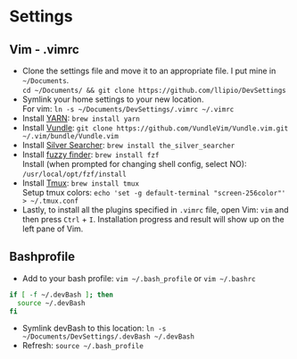 # Settings

## Vim - .vimrc
* Clone the settings file and move it to an appropriate file. I put mine in `~/Documents`.  
    `cd ~/Documents/ && git clone https://github.com/llipio/DevSettings`
* Symlink your home settings to your new location.  
    For vim: `ln -s ~/Documents/DevSettings/.vimrc ~/.vimrc`
* Install [YARN](https://yarnpkg.com/en/docs/install#mac): `brew install yarn`  
* Install [Vundle](https://github.com/VundleVim/Vundle.vim): `git clone https://github.com/VundleVim/Vundle.vim.git ~/.vim/bundle/Vundle.vim`  
* Install [Silver Searcher](https://github.com/ggreer/the_silver_searcher): `brew install the_silver_searcher`  
* Install [fuzzy finder](https://github.com/junegunn/fzf): `brew install fzf`  
    Install (when prompted for changing shell config, select NO): `/usr/local/opt/fzf/install`
* Install [Tmux](http://fideloper.com/mac-vim-tmux): `brew install tmux`  
    Setup tmux colors: `echo 'set -g default-terminal "screen-256color"' > ~/.tmux.conf`
* Lastly, to install all the plugins specified in `.vimrc` file, open Vim: `vim` and then press `Ctrl` +  `I`.  Installation progress and result will show up on the left pane of Vim.

## Bashprofile
* Add to your bash profile: `vim ~/.bash_profile`  or `vim ~/.bashrc`
```bash
if [ -f ~/.devBash ]; then
  source ~/.devBash
fi
```
* Symlink devBash to this location: `ln -s ~/Documents/DevSettings/.devBash ~/.devBash`  
* Refresh: `source ~/.bash_profile` 

